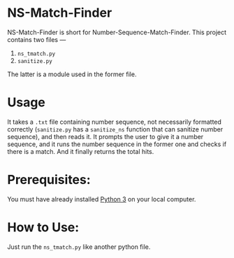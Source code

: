 # NS-Match-Finder
NS-Match-Finder is short for Number-Sequence-Match-Finder. This project contains two files ―

1. ```ns_tmatch.py```
2. ```sanitize.py```

The latter is a module used in the former file.

# Usage
It takes a ```.txt``` file containing number sequence, not necessarily formatted correctly (```sanitize.py``` has a ```sanitize_ns``` function that can sanitize number sequence), and then reads it. It prompts the user to give it a number sequence, and it runs the number sequence in the former one and checks if there is a match. And it finally returns the total hits.

# Prerequisites:
You must have already installed [Python 3](https://www.python.org/downloads/) on your local computer.

# How to Use:
Just run the ```ns_tmatch.py``` like another python file.
